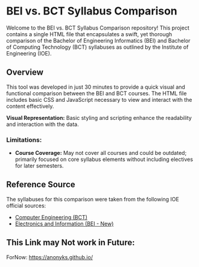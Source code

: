 # BEI vs. BCT Syllabus Comparison

Welcome to the BEI vs. BCT Syllabus Comparison repository! This project contains a single HTML file that encapsulates a swift, yet thorough comparison of the Bachelor of Engineering Informatics (BEI) and Bachelor of Computing Technology (BCT) syllabuses as outlined by the Institute of Engineering (IOE).

## Overview

This tool was developed in just 30 minutes to provide a quick visual and functional comparison between the BEI and BCT courses. The HTML file includes basic CSS and JavaScript necessary to view and interact with the content effectively.

 **Visual Representation:** Basic styling and scripting enhance the readability and interaction with the data.

### Limitations:

- **Course Coverage:** May not cover all courses and could be outdated; primarily focused on core syllabus elements without including electives for later semesters.

## Reference Source

The syllabuses for this comparison were taken from the following IOE official sources:
- [Computer Engineering (BCT)](https://ioesolutions.esign.com.np/semester-list/computer-engineering-bct)
- [Electronics and Information (BEI - New)](https://ioesolutions.esign.com.np/semester-list/electronics-and-information-bei-new)

## This Link may Not work in Future:
ForNow:
https://anonyks.github.io/

